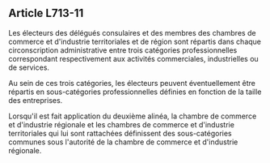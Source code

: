 Article L713-11
----
Les électeurs des délégués consulaires et des membres des chambres de commerce
et d'industrie territoriales et de région sont répartis dans chaque
circonscription administrative entre trois catégories professionnelles
correspondant respectivement aux activités commerciales, industrielles ou de
services.

Au sein de ces trois catégories, les électeurs peuvent éventuellement être
répartis en sous-catégories professionnelles définies en fonction de la taille
des entreprises.

Lorsqu'il est fait application du deuxième alinéa, la chambre de commerce et
d'industrie régionale et les chambres de commerce et d'industrie territoriales
qui lui sont rattachées définissent des sous-catégories communes sous l'autorité
de la chambre de commerce et d'industrie régionale.
